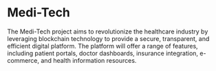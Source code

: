 # Medi-Tech
The Medi-Tech project aims to revolutionize the healthcare industry by leveraging blockchain technology to provide a secure, transparent, and efficient digital platform. The platform will offer a range of features, including patient portals, doctor dashboards, insurance integration, e-commerce, and health information resources.
